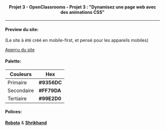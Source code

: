 <h4 align="center">
Projet 3 - OpenClassrooms - Projet 3 : "Dynamisez une page web avec des animations CSS"
</h4>

---------------------
<h4> Preview du site: </h4>
<p>(Le site à été créé en mobile-first, et pensé pour les appareils mobiles)</p>
<a href="https://wilfregd.github.io/OpenClassrooms-P3/">Aperçu du site</a>

<h4>Palette:</h4>

| Couleurs            | Hex                                                                   |
| -----------------   | -----------------------------------------------------------------     |
|Primaire             |  **#9356DC** |
|Secondaire           |  **#FF79DA** |
|Tertiaire            |  **#99E2D0** |

<h4>Polices:</h4>

[**Roboto**](https://fonts.google.com/specimen/Roboto) & [**Shrikhand**](https://fonts.google.com/specimen/Shrikhand)
